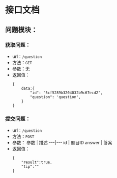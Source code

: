# 接口文档
## 问题模块：
### 获取问题：
+ url：```/question```
+ 方法：```GET```
+ 参数：无
+ 返回值：
    ```
    {
        data:{
            "id": "5cf5289b3204032b9c67ecd2",
            "question": 'question',
        }
    }
    ```
### 提交问题：
+ url：```/question```
+ 方法：```POST```
+ 参数：
    参数 | 描述
    ---|---
    id | 题目ID
    answer | 答案
+ 返回值：
    ```
    {
        "result":true,
        "tip":""
    }
    ```
